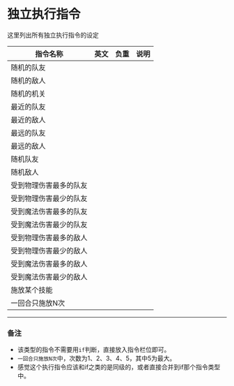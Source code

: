 # 独立执行指令
这里列出所有独立执行指令的设定

|指令名称|英文|负重|说明|
|-|-|-|-|
|随机的队友|
|随机的敌人|
|随机的机关|
|最近的队友|
|最近的敌人|
|最远的队友|
|最远的敌人|
|随机队友|
|随机敌人|
|受到物理伤害最多的队友|
|受到物理伤害最少的队友|
|受到魔法伤害最多的队友|
|受到魔法伤害最少的队友|
|受到物理伤害最多的敌人|
|受到物理伤害最少的敌人|
|受到魔法伤害最多的敌人|
|受到魔法伤害最少的敌人|
|施放某个技能|
|一回合只施放N次|

---

### 备注
- 该类型的指令不需要用`if`判断，直接放入指令栏位即可。
- `一回合只施放N次`中，次数为1、2、3、4、5，其中5为最大。
- 感觉这个执行指令应该和if之类的是同级的，或者直接合并到if那个指令类型中。